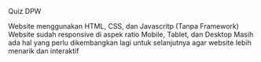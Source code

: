 Quiz DPW 

Website menggunakan HTML, CSS, dan Javascritp (Tanpa Framework)
Website sudah responsive di aspek ratio Mobile, Tablet, dan Desktop
Masih ada hal yang perlu dikembangkan lagi untuk selanjutnya agar website lebih menarik dan interaktif
